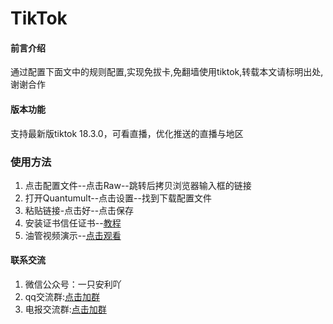 # TikTok

#### 前言介绍
通过配置下面文中的规则配置,实现免拔卡,免翻墙使用tiktok,转载本文请标明出处,谢谢合作


#### 版本功能
支持最新版tiktok 18.3.0，可看直播，优化推送的直播与地区


### 使用方法

1.  点击配置文件--点击Raw--跳转后拷贝浏览器输入框的链接
2.  打开Quantumult--点击设置--找到下载配置文件
3.  粘贴链接-点击好--点击保存
4.  安装证书信任证书--[教程](https://gitee.com/bp233/script/raw/master/CA.md)
5.  油管视频演示--[点击观看](https://youtu.be/-wjt7TTJIEk)

#### 联系交流

1.  微信公众号：一只安利吖
2.  qq交流群:[点击加群](https://jq.qq.com/?_wv=1027&k=Tz4N7IM3)
3.  电报交流群:[点击加群](https://t.me/baipiao_666) 
